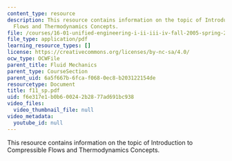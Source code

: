 ```yaml
---
content_type: resource
description: This resource contains information on the topic of Introduction to Compressible
  Flows and Thermodynamics Concepts.
file: /courses/16-01-unified-engineering-i-ii-iii-iv-fall-2005-spring-2006/f6e317e1b0b600242b2877ad691bc938_f11_sp.pdf
file_type: application/pdf
learning_resource_types: []
license: https://creativecommons.org/licenses/by-nc-sa/4.0/
ocw_type: OCWFile
parent_title: Fluid Mechanics
parent_type: CourseSection
parent_uid: 6a5f667b-6fca-f068-0ec8-b203122154de
resourcetype: Document
title: f11_sp.pdf
uid: f6e317e1-b0b6-0024-2b28-77ad691bc938
video_files:
  video_thumbnail_file: null
video_metadata:
  youtube_id: null
---
```

This resource contains information on the topic of Introduction to Compressible Flows and Thermodynamics Concepts.